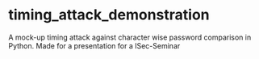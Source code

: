 # timing_attack_demonstration
A mock-up timing attack against character wise password comparison in Python. Made for a presentation for a ISec-Seminar 
